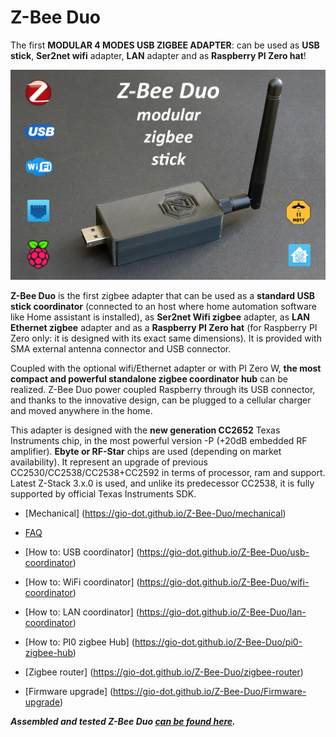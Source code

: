 # Z-Bee Duo
The first **MODULAR 4 MODES USB ZIGBEE ADAPTER**: can be used as **USB stick**, **Ser2net wifi** adapter, **LAN** adapter and as **Raspberry PI Zero hat**!

<img src="https://github.com/Gio-dot/Z-Bee-Duo/blob/main/images/20211010_101921-ico-3.jpg?raw=true" width="900">

**Z-Bee Duo** is the first zigbee adapter that can be used as a **standard USB stick coordinator** (connected to an host where home automation software like Home assistant is installed), as **Ser2net Wifi zigbee** adapter, as **LAN Ethernet zigbee** adapter and as a **Raspberry PI Zero hat** (for Raspberry PI Zero only: it is designed with its exact same dimensions). It is provided with SMA external antenna connector and USB connector.

Coupled with the optional wifi/Ethernet adapter or with PI Zero W, **the most compact and powerful standalone zigbee coordinator hub** can be realized. Z-Bee Duo power coupled Raspberry through its USB connector, and thanks to the innovative design, can be plugged to a cellular charger and moved anywhere in the home.

This adapter is designed with the **new generation CC2652** Texas Instruments chip, in the most powerful version -P (+20dB embedded RF amplifier). **Ebyte or RF-Star** chips are used (depending on market availability). It represent an upgrade of previous CC2530/CC2538/CC2538+CC2592 in terms of processor, ram and support. Latest Z-Stack 3.x.0 is used, and unlike its predecessor CC2538, it is fully supported by official Texas Instruments SDK.


- [Mechanical] (https://gio-dot.github.io/Z-Bee-Duo/mechanical)
- [FAQ](https://gio-dot.github.io/Z-Bee-Duo/FAQ)
- [How to: USB coordinator] (https://gio-dot.github.io/Z-Bee-Duo/usb-coordinator)
- [How to: WiFi coordinator] (https://gio-dot.github.io/Z-Bee-Duo/wifi-coordinator)
- [How to: LAN coordinator] (https://gio-dot.github.io/Z-Bee-Duo/lan-coordinator)
- [How to: PI0 zigbee Hub] (https://gio-dot.github.io/Z-Bee-Duo/pi0-zigbee-hub)
- [Zigbee router] (https://gio-dot.github.io/Z-Bee-Duo/zigbee-router)

- [Firmware upgrade] (https://gio-dot.github.io/Z-Bee-Duo/Firmware-upgrade)

***Assembled and tested Z-Bee Duo [can be found here](https://www.tindie.com/products/23046/).***



